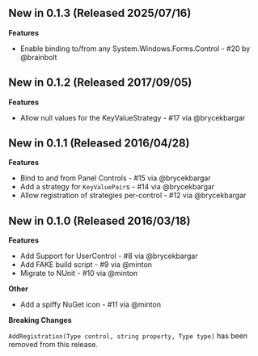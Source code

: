 ## New in 0.1.3 (Released 2025/07/16)

**Features**
 - Enable binding to/from any System.Windows.Forms.Control - #20 by @brainbolt

## New in 0.1.2 (Released 2017/09/05)

**Features**
 - Allow null values for the KeyValueStrategy - #17 via @brycekbargar

## New in 0.1.1 (Released 2016/04/28)

**Features**
 - Bind to and from Panel Controls - #15 via @brycekbargar
 - Add a strategy for `KeyValuePair`s - #14 via @brycekbargar
 - Allow registration of strategies per-control - #12 via @brycekbargar
 
## New in 0.1.0 (Released 2016/03/18)

**Features**
 - Add Support for UserControl - #8 via @brycekbargar
 - Add FAKE build script - #9 via @minton
 - Migrate to NUnit - #10 via @minton

**Other**

 - Add a spiffy NuGet icon - #11 via @minton

**Breaking Changes**

`AddRegistration(Type control, string property, Type type)` has been removed from this release.

